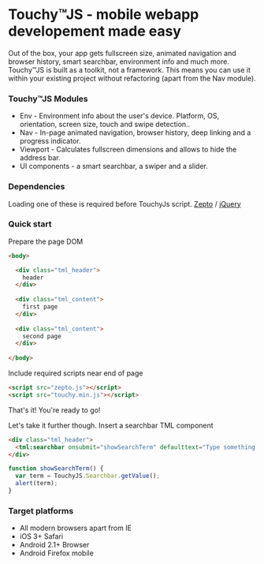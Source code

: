 # Touchy™JS - mobile webapp developement made easy

Out of the box, your app gets fullscreen size, animated navigation and browser history, smart searchbar, environment info and much more.
Touchy™JS is built as a toolkit, not a framework. This means you can use it within your existing project without refactoring (apart from the Nav module).

### Touchy™JS Modules

* Env - Environment info about the user's device. Platform, OS, orientation, screen size, touch and swipe detection..
* Nav - In-page animated navigation, browser history, deep linking and a progress indicator.
* Viewport - Calculates fullscreen dimensions and allows to hide the address bar.
* UI components - a smart searchbar, a swiper and a slider.

### Dependencies

Loading one of these is required before TouchyJs script.
[Zepto](http://www.zeptojs.com) / [jQuery](http://www.jquery.com)

### Quick start


Prepare the page DOM

~~~ html
<body>

  <div class="tml_header">
    header
  </div>
  
  <div class="tml_content">
    first page
  </div>
  
  <div class="tml_content">
    second page
  </div>
  
</body>
~~~

Include required scripts near end of page

~~~ html
<script src="zepto.js"></script>
<script src="touchy.min.js"></script>
~~~

That's it! You're ready to go!

Let's take it further though.
Insert a searchbar TML component

~~~ html
<div class="tml_header">
  <tml:searchbar onsubmit="showSearchTerm" defaulttext="Type something in"></tml:searchbar>
</div>
~~~

~~~ javascript
function showSearchTerm() {
  var term = TouchyJS.Searchbar.getValue();
  alert(term);
}
~~~

### Target platforms

* All modern browsers apart from IE
* iOS 3+ Safari
* Android 2.1+ Browser
* Android Firefox mobile


